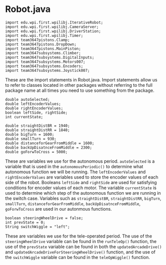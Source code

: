 # Robot.java #

```
import edu.wpi.first.wpilibj.IterativeRobot;
import edu.wpi.first.wpilibj.CameraServer;
import edu.wpi.first.wpilibj.DriverStation;
import edu.wpi.first.wpilibj.Timer;
import team3647pistons.Clamp;
import team3647pistons.DropDown;
import team3647pistons.MainPiston;
import team3647subsystems.Climber;
import team3647subsystems.DigitalInputs;
import team3647subsystems.Motors007;
import team3647subsystems.Encoders;
import team3647subsystems.Joystick007;
```
These are the import statements in Robot.java. Import statements allow us to refer to classes located in other packages without referring to the full package name at all times you need to use something from the package.


```
double autoSelected;
double leftEncoderValues;
double rightEncoderValues;
boolean leftSide, rightSide;
int currentState;
	
double straightDistBR = 1940;
double straightDistRR = 1840;
double bigTurn = 1600;
double smallTurn = 930;
double distanceforGearFromMiddle = 1600;
double backUpDisatnceFromMiddle = 2300;
double goForwToCross = 5000;
```
These are variables we use for the autonomous period. ```autoSelected``` is a variable that is used in the ```autonomousPeriodic()``` to determine what autonomous function we will be running. The ```leftEncoderValues``` and ```rightEncoderValues``` are variables used to store the encoder values of each side of the robot. Booleans ```leftSide``` and ```rightSide``` are used for satisfying conditions for encoder values of each motor. The variable ```currentState``` is used to determine which step of the autonomous function we are running in the switch case. Variables such as ```straightDistBR```, ```straightDistRR```, ```bigTurn```, ```smallTurn```, ```distanceforGearFromMiddle```, ```backUpDisatnceFromMiddle```, ```goForwToCross``` are used in our autonmous functions.
```
boolean steeringWheelDrive = false;
int prevState = 0;
String switchWiggle = "left";
```
These are variables we use for the tele-operated period. The use of the ```steeringWheelDrive``` variable can be found in the ```runTeleOp()``` function, the use of the ```prevState``` variable can be found in both the ```updatedArcadeDrive()``` and ```updatedArcadeDriveForSteeringWheelDrive()``` function, and the use of the ```switchWiggle``` variable can be found in the ```teleOpWiggle()``` function.
